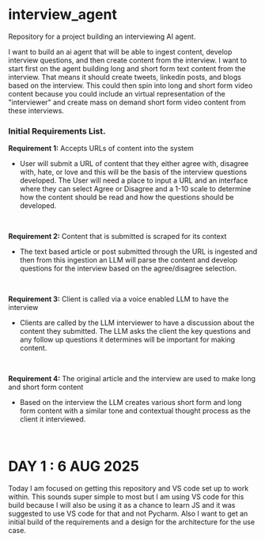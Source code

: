 # interview_agent
Repository for a project building an interviewing AI agent.

<p> I want to build an ai agent that will be able to ingest content, develop interview questions, and then create content from the interview. I want to start first on the agent building long and short form text content from the interview. That means it should create tweets, linkedin posts, and blogs based on the interview. This could then spin into long and short form video content because you could include an virtual representation of the "interviewer" and create mass on demand short form video content from these interviews.</p>

### Initial Requirements List.

**Requirement 1:** Accepts URLs of content into the system </li>
* User will submit a URL of content that they either agree with, disagree with, hate, or love and this will be the basis of the interview questions developed. The User will need a place to input a URL and an interface where they can select Agree or Disagree and a 1-10 scale to determine how the content should be read and how the questions should be developed. 

<br/>

**Requirement 2:** Content that is submitted is scraped for its context </li>
* The text based article or post submitted through the URL is ingested and then from this ingestion an LLM will parse the content and develop questions for the interview based on the agree/disagree selection.

<br/>

**Requirement 3:** Client is called via a voice enabled LLM to have the interview </li>
* Clients are called by the LLM interviewer to have a discussion about the content they submitted. The LLM asks the client the key questions and any follow up questions it determines will be important for making content. 

<br/>

**Requirement 4:** The original article and the interview are used to make long and short form content </li>
* Based on the interview the LLM creates various short form and long form content with a similar tone and contextual thought process as the client it interviewed. 
<br/>

# DAY 1 : 6 AUG 2025

Today I am focused on getting this repository and VS code set up to work within. 
This sounds super simple to most but I am using VS code for this build because I will also be using it as a chance to learn JS and it was suggested to use VS code for that and not Pycharm. 
Also I want to get an initial build of the requirements and a design for the architecture for the use case. 


